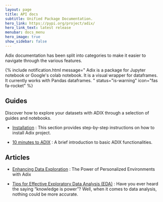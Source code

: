 ```yaml
---
layout: page
title: API docs
subtitle: Unified Package Documentation.
hero_link: https://pypi.org/project/adix/
hero_link_text: latest release
menubar: docs_menu
hero_image: true
show_sidebar: false
---
```


Adix documentation has been split into categories to make it easier to navigate through the various features.

{% include notification.html
message="
Adix is a package for Jupyter notebook or Google's colab notebook. It is a visual wrapper for dataframes. It currently works with Pandas dataframes.
"
status="is-warning"
icon="fas fa-rocket"
%}

## Guides

Discover how to explore your datasets with ADIX through a selection of guides and notebooks.

- [Installation](/docs/getting-started/installation/) : This section provides step-by-step instructions on how to install Adix project.

- [10 minutes to ADIX](/2024/02/09/10_minutes_to_ADIX/) : A brief introduction to basic ADIX functionalities.


## Articles

- [Enhancing Data Exploration](/2024/02/11/customization/) : The Power of Personalized Environments with Adix

- [Tips for Effective Exploratory Data Analysis (EDA)](/2024/02/12/Unveiling-the-Secrets-of-Your-Data-Efficiently/) : Have you ever heard the saying “knowledge is power”? Well, when it comes to data analysis, nothing could be more accurate.
